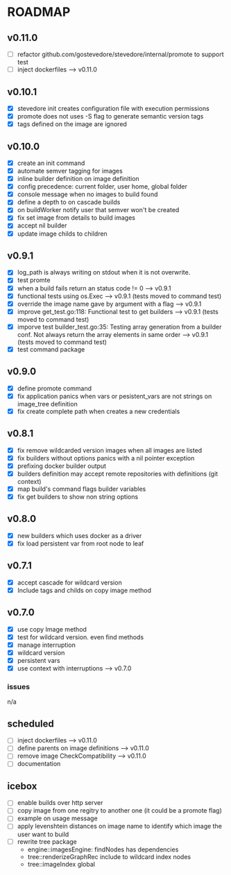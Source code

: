 # ROADMAP

## v0.11.0
- [ ] refactor github.com/gostevedore/stevedore/internal/promote to support test
- [ ] inject dockerfiles --> v0.11.0

## v0.10.1
- [x] stevedore init creates configuration file with execution permissions
- [x] promote does not uses -S flag to generate semantic version tags
- [x] tags defined on the image are ignored

## v0.10.0
- [x] create an init command
- [x] automate semver tagging for images
- [x] inline builder definition on image definition
- [x] config precedence: current folder, user home, global folder
- [x] console message when no images to build found
- [x] define a depth to on cascade builds
- [x] on buildWorker notify user that semver won't be created
- [x] fix set image from details to build images
- [x] accept nil builder
- [x] update image childs to children

## v0.9.1
- [x] log_path is always writing on stdout when it is not overwrite.
- [x] test promte
- [x] when a build fails return an status code != 0 --> v0.9.1
- [x] functional tests using os.Exec --> v0.9.1 (tests moved to command test)
- [x] override the image name gave by argument with a flag --> v0.9.1
- [x] improve get_test.go:118: Functional test to get builders --> v0.9.1 (tests moved to command test)
- [x] imporve test builder_test.go:35: Testing array generation from a builder conf. Not always return the array elements in same order --> v0.9.1 (tests moved to command test)
- [x] test command package

## v0.9.0
- [x] define promote command
- [x] fix application panics when vars or pesistent_vars are not strings on image_tree definition
- [x] fix create complete path when creates a new credentials

## v0.8.1
- [x] fix remove wildcarded version images when all images are listed  
- [x] fix builders without options panics with a nil pointer exception
- [x] prefixing docker builder output
- [x] builders definition may accept remote repositories with definitions (git context)
- [x] map build's command flags builder variables
- [x] fix get builders to show non string options

## v0.8.0
- [x] new builders which uses docker as a driver
- [x] fix load persistent var from root node to leaf

## v0.7.1
- [x] accept cascade for wildcard version
- [x] Include tags and childs on copy image method

## v0.7.0
- [x] use copy Image method
- [x] test for wildcard version. even find methods
- [x] manage interruption
- [x] wildcard version
- [x] persistent vars
- [x] use context with interruptions --> v0.7.0

### issues
n/a

## scheduled
- [ ] inject dockerfiles --> v0.11.0
- [ ] define parents on image definitions --> v0.11.0
- [ ] remove image CheckCompatibility --> v0.11.0
- [ ] documentation

## icebox
- [ ] enable builds over http server
- [ ] copy image from one regitry to another one (it could be a promote flag)
- [ ] example on usage message
- [ ] apply levenshtein distances on image name to identify which image the user want to build 
- [ ] rewrite tree package
  - engine::imagesEngine: findNodes has dependencies
  - tree::renderizeGraphRec include to wildcard index nodes
  - tree::imageIndex global
